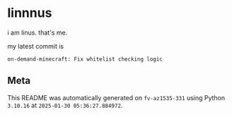 # linnnus

i am linus. that's me.

my latest commit is

```
on-demand-minecraft: Fix whitelist checking logic
```

## Meta

This README was automatically generated on `fv-az1535-331` using Python
`3.10.16` at `2025-01-30 05:36:27.884972`.
